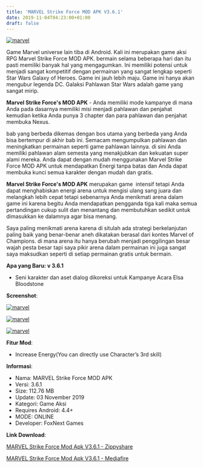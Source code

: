 ```yaml
---
title: 'MARVEL Strike Force MOD APK V3.6.1'
date: 2019-11-04T04:23:00+01:00
draft: false
---
```


[![marvel](https://1.bp.blogspot.com/-m1ycyhDokek/Xb-XPDjLAXI/AAAAAAAAAjU/XIqQyNnS-7kPBUWO6aS0mqLKz8nS_ZKgQCLcBGAsYHQ/s320/marvel-strike-froce-mod-655x418-picsay.jpg "marvel")](https://1.bp.blogspot.com/-m1ycyhDokek/Xb-XPDjLAXI/AAAAAAAAAjU/XIqQyNnS-7kPBUWO6aS0mqLKz8nS_ZKgQCLcBGAsYHQ/s1600/marvel-strike-froce-mod-655x418-picsay.jpg)

  
  
Game Marvel universe lain tiba di Android. Kali ini merupakan game aksi RPG Marvel Strike Force MOD APK. bermain selama beberapa hari dan itu pasti memiliki banyak hal yang mengagumkan. Ini memiliki potensi untuk menjadi sangat kompetitif dengan permainan yang sangat lengkap seperti Star Wars Galaxy of Heroes. Game ini jauh lebih maju. Game ini hanya akan mengubur legenda DC. Galaksi Pahlawan Star Wars adalah game yang sangat mirip.  
  
**Marvel Strike Force's MOD APK** - Anda memiliki mode kampanye di mana Anda pada dasarnya memiliki misi menjadi pahlawan dan penjahat kemudian ketika Anda punya 3 chapter dan para pahlawan dan penjahat membuka Nexus.  
  
bab yang berbeda dikemas dengan bos utama yang berbeda yang Anda bisa bertempur di akhir bab ini. Semacam mengumpulkan pahlawan dan meningkatkan permainan seperti game pahlawan lainnya. di sini Anda memiliki pahlawan alam semesta yang menakjubkan dan kekuatan super alami mereka. Anda dapat dengan mudah menggunakan Marvel Strike Force MOD APK untuk mendapatkan Energi tanpa batas dan Anda dapat membuka kunci semua karakter dengan mudah dan gratis.  
  
**Marvel Strike Force's MOD APK** merupakan game  intensif tetapi Anda dapat menghabiskan energi arena untuk mengisi ulang sang juara dan melangkah lebih cepat tetapi sebenarnya Anda menikmati arena dalam game ini karena begitu Anda mendapatkan pengganda tiga kali maka semua pertandingan cukup sulit dan menantang dan membutuhkan sedikit untuk dimasukkan ke dalamnya agar bisa menang.  
  
Saya paling menikmati arena karena di situlah ada strategi berkelanjutan paling baik yang benar-benar aneh dikatakan berasal dari kontes Marvel of Champions. di mana arena itu hanya berubah menjadi penggilingan besar wajah pesta besar tapi saya pikir arena dalam permainan ini juga sangat saya maksudkan seperti di setiap permainan gratis untuk bermain.  
  
**Apa yang Baru: v 3.6.1**  
  

*   Seni karakter dan aset dialog dikoreksi untuk Kampanye Acara Elsa Bloodstone

  
**Screenshot**:  
  

[![marvel](https://1.bp.blogspot.com/-t8CMenKzvZc/Xb-XjIqb2eI/AAAAAAAAAjc/ej8iYAXZcSYBhDHsG5cRxEzTbThDFpowgCLcBGAsYHQ/s320/avengers-strike-force-mod-655x368-picsay.jpg "marvel")](https://1.bp.blogspot.com/-t8CMenKzvZc/Xb-XjIqb2eI/AAAAAAAAAjc/ej8iYAXZcSYBhDHsG5cRxEzTbThDFpowgCLcBGAsYHQ/s1600/avengers-strike-force-mod-655x368-picsay.jpg)

  

[![marvel](https://1.bp.blogspot.com/-GWgMFrwKgD0/Xb-XmgUgv1I/AAAAAAAAAjg/GpCf4NPToU8i6b3hC0niI0c3_qrR14JoQCLcBGAsYHQ/s320/marvel-strike-mod-655x368-picsay.jpg "marvel")](https://1.bp.blogspot.com/-GWgMFrwKgD0/Xb-XmgUgv1I/AAAAAAAAAjg/GpCf4NPToU8i6b3hC0niI0c3_qrR14JoQCLcBGAsYHQ/s1600/marvel-strike-mod-655x368-picsay.jpg)

  

[![marvel](https://1.bp.blogspot.com/-OaH0GUpab_w/Xb-XqtxlctI/AAAAAAAAAjk/XbgxLf-Fd0gqekneoVKm2PTM1kNUBP6cwCLcBGAsYHQ/s320/marvel-strike-force-mod-apk-655x368-picsay.jpg "marvel")](https://1.bp.blogspot.com/-OaH0GUpab_w/Xb-XqtxlctI/AAAAAAAAAjk/XbgxLf-Fd0gqekneoVKm2PTM1kNUBP6cwCLcBGAsYHQ/s1600/marvel-strike-force-mod-apk-655x368-picsay.jpg)

  
  
**Fitur Mod**:  
  

*   Increase Energy(You can directly use Character’s 3rd skill)

  
  
**Informasi**:  
  

*   Nama: MARVEL Strike Force MOD APK
*   Versi: 3.6.1
*   Size: 112.76 MB
*   Update: 03 November 2019
*   Kategori: Game Aksi
*   Requires Android: 4.4+
*   MODE: ONLINE
*   Developer: FoxNext Games

  
**Link Download**:  
  
[MARVEL Strike Force Mod Apk V3.6.1 - Zippyshare](https://www4.zippyshare.com/v/QAL5vSRE/file.html)  
  
[MARVEL Strike Force Mod Apk V3.6.1 - Mediafire](https://www.mediafire.com/file/obk5huxajwe8we4/STRIKE-FORCE-MOD-APK-3.6.1.apk/file)